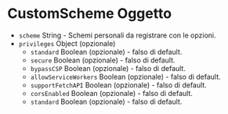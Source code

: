 # CustomScheme Oggetto

* `scheme` String - Schemi personali da registrare con le opzioni.
* `privileges` Object (opzionale)
  * `standard` Boolean (opzionale) - falso di default.
  * `secure` Boolean (opzionale) - falso di default.
  * `bypassCSP` Boolean (opzionale) - falso di default.
  * `allowServiceWorkers` Boolean (opzionale) - falso di default.
  * `supportFetchAPI` Boolean (opzionale) - falso di default.
  * `corsEnabled` Boolean (opzionale) - falso di default.
  * `standard` Boolean (opzionale) - falso di default.
